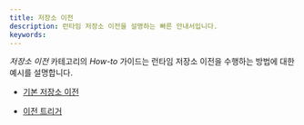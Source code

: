 ```yaml
---
title: 저장소 이전
description: 런타임 저장소 이전을 설명하는 빠른 안내서입니다.
keywords:
---
```


_저장소 이전_ 카테고리의 _How-to_ 가이드는 런타임 저장소 이전을 수행하는 방법에 대한 예시를 설명합니다.

- [기본 저장소 이전](./basic-storage-migration.md)

- [이전 트리거](./trigger-migration.md)